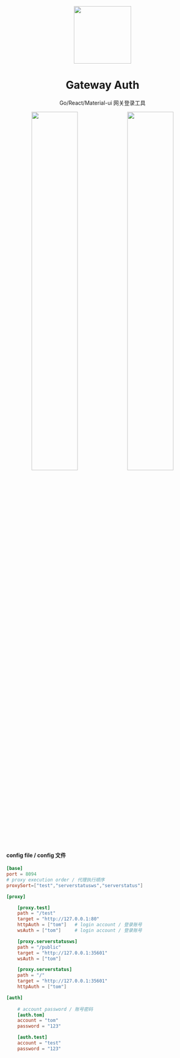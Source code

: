 <p align="center">
  <a href="https://github.com/LambdaExpression/GatewayAuth">
    <img width="150" src="/LambdaExpression/GatewayAuth/raw/branch/master/public/logo.png">
  </a>
</p>

<h1 align="center">Gateway Auth</h1>

<div align="center">Go/React/Material-ui 网关登录工具</div>

<p align="center">
  <img width="49%" src="/LambdaExpression/GatewayAuth/raw/branch/master/public/image1.png">
  <img width="49%" src="/LambdaExpression/GatewayAuth/raw/branch/master/public/image2.png">
</p>



#### config file / config 文件
```toml
[base]     
port = 8094
# proxy execution order / 代理执行顺序
proxySort=["test","serverstatusws","serverstatus"] 

[proxy]

    [proxy.test]
    path = "/test"
    target = "http://127.0.0.1:80"
    httpAuth = ["tom"]   # login account / 登录账号
    wsAuth = ["tom"]     # login account / 登录账号

    [proxy.serverstatusws]
    path = "/public"
    target = "http://127.0.0.1:35601"
    wsAuth = ["tom"]

    [proxy.serverstatus]
    path = "/"
    target = "http://127.0.0.1:35601"
    httpAuth = ["tom"]

[auth]
    
    # account password / 账号密码
    [auth.tom]
    account = "tom"
    password = "123"

    [auth.test]
    account = "test"
    password = "123"
```